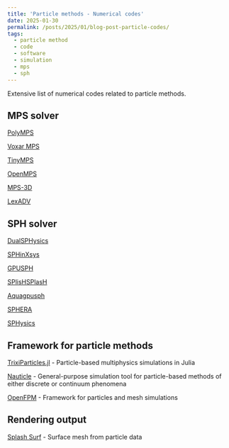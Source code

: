 ```yaml
---
title: 'Particle methods - Numerical codes'
date: 2025-01-30
permalink: /posts/2025/01/blog-post-particle-codes/
tags:
  - particle method
  - code
  - software
  - simulation
  - mps
  - sph
---
```


Extensive list of numerical codes related to particle methods.

MPS solver
------

<a href="https://github.com/rubensamarojr/polymps" target="_blank">PolyMPS</a>

<a href="https://github.com/andreluizbvs/VoxarMPS" target="_blank">Voxar MPS</a>

<a href="https://github.com/s6s3/TinyMPS" target="_blank">TinyMPS</a>

<a href="https://github.com/openmps/openmps" target="_blank">OpenMPS</a>

<a href="https://github.com/dc-fukuoka/mps" target="_blank">MPS-3D</a>

<a href="http://adventure.sys.t.u-tokyo.ac.jp/lexadv/index.html" target="_blank">LexADV</a>

SPH solver
------

<a href="http://www.dual.sphysics.org" target="_blank">DualSPHysics</a>

<a href="https://www.sphinxsys.org/" target="_blank">SPHinXsys</a>

<a href="http://www.gpusph.org" target="_blank">GPUSPH</a>

<a href="https://github.com/InteractiveComputerGraphics/SPlisHSPlasH" target="_blank">SPlisHSPlasH</a>

<a href="https://github.com/sanguinariojoe/aquagpusph" target="_blank">Aquagpusph</a>

<a href="https://github.com/AndreaAmicarelliRSE/SPHERA" target="_blank">SPHERA</a>

<a href="http://wiki.manchester.ac.uk/sphysics/index.php/Main_Page" target="_blank">SPHysics</a>

Framework for particle methods
-----

<a href="https://github.com/trixi-framework/TrixiParticles.jl" target="_blank">TrixiParticles.jl</a> - Particle-based multiphysics simulations in Julia


<a href="https://bitbucket.org/nauticleproject" target="_blank">Nauticle</a> - General-purpose simulation tool for particle-based methods of either discrete or continuum phenomena

<a href="http://openfpm.mpi-cbg.de" target="_blank">OpenFPM</a> - Framework for particles and mesh simulations

Rendering output
-----

<a href="https://github.com/w1th0utnam3/splashsurf" target="_blank">Splash Surf</a> - Surface mesh from particle data
